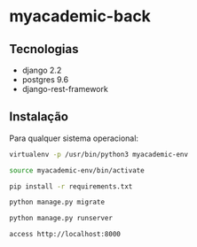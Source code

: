 # myacademic-back

## Tecnologias
- django 2.2
- postgres 9.6
- django-rest-framework

## Instalação

Para qualquer sistema operacional:

```sh
virtualenv -p /usr/bin/python3 myacademic-env

source myacademic-env/bin/activate

pip install -r requirements.txt

python manage.py migrate

python manage.py runserver

access http://localhost:8000
```